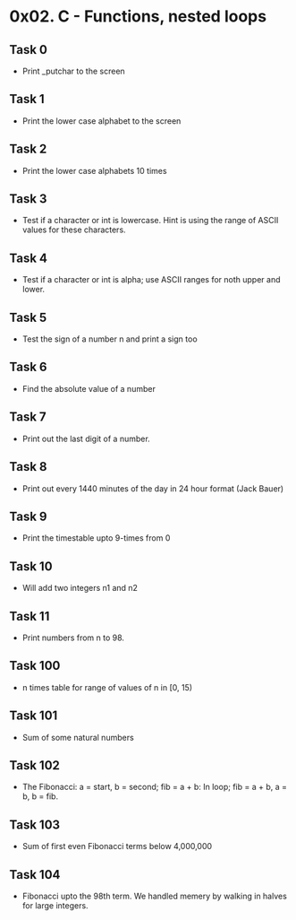 # 0x02. C - Functions, nested loops
## Task 0
* Print _putchar to the screen

## Task 1
* Print the lower case alphabet to the screen

## Task 2
* Print the lower case alphabets 10 times

## Task 3
* Test if a character or int is lowercase. Hint is using the range of ASCII values for these characters.

## Task 4
* Test if a character or int is alpha; use ASCII ranges for noth upper and lower.

## Task 5
* Test the sign of a number n and print a sign too

## Task 6
* Find the absolute value of a number

## Task 7
* Print out the last digit of a number.

## Task 8
* Print out every 1440 minutes of the day in 24 hour format (Jack Bauer)

## Task 9
* Print the timestable upto 9-times from 0

## Task 10
* Will add two integers n1 and n2

## Task 11
* Print numbers from n to 98.

## Task 100
* n times table for range of values of n in [0, 15)

## Task 101
* Sum of some natural numbers

## Task 102
*  The Fibonacci: a = start, b = second; fib = a + b: In loop; fib = a + b, a = b, b = fib.

## Task 103
* Sum of first even Fibonacci terms below 4,000,000

## Task 104
* Fibonacci upto the 98th term. We handled memery by walking in halves for large integers. 

